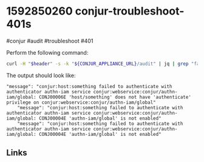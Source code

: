 # 1592850260 conjur-troubleshoot-401s
#conjur #audit #troubleshoot #401

Perform the following command:
```bash
curl -H "$header" -s -k "${CONJUR_APPLIANCE_URL}/audit" | jq | grep "failed to authenticate"
```

The output should look like:
```
"message": "conjur:host:something failed to authenticate with authenticator authn-iam service conjur:webservice:conjur/authn-iam/global: CONJ00006E 'host/something' does not have 'authenticate' privilege on conjur:webservice:conjur/authn-iam/global"
    "message": "conjur:host:something failed to authenticate with authenticator authn-iam service conjur:webservice:conjur/authn-iam/global: CONJ00004E 'authn-iam/global' is not enabled"
    "message": "conjur:host:something failed to authenticate with authenticator authn-iam service conjur:webservice:conjur/authn-iam/global: CONJ00004E 'authn-iam/global' is not enabled"
```


## Links
